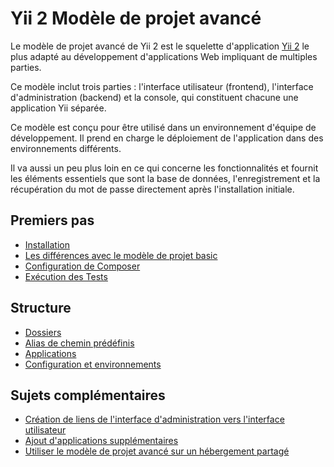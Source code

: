 Yii 2 Modèle de projet avancé
===============================

Le modèle de projet avancé de Yii 2 est le squelette d'application  [Yii 2](http://www.yiiframework.com/) le plus adapté au développement d'applications Web impliquant de multiples parties.

Ce modèle inclut trois parties : l'interface utilisateur (frontend), l'interface d'administration (backend) et la console, qui constituent chacune une application Yii séparée.

Ce modèle est conçu pour être utilisé dans un environnement d'équipe de développement. Il prend en charge le déploiement de l'application dans des environnements différents.

Il va aussi un peu plus loin en ce qui concerne les fonctionnalités et fournit les éléments essentiels que sont la base de données, l'enregistrement et la récupération du mot de passe directement après l'installation initiale.


Premiers pas
---------------

* [Installation](start-installation.md)
* [Les différences avec le modèle de projet basic](start-comparison.md)
* [Configuration de Composer](start-composer.md)
* [Exécution des Tests](start-testing.md)

Structure
---------

* [Dossiers](structure-directories.md)
* [Alias de chemin prédéfinis](structure-path-aliases.md)
* [Applications](structure-applications.md)
* [Configuration et environnements](structure-environments.md)

Sujets complémentaires
----------------------

* [Création de liens de l'interface d'administration vers l'interface utilisateur](topic-link-backend-frontend.md)
* [Ajout d'applications supplémentaires](topic-adding-more-apps.md)
* [Utiliser le modèle de projet avancé sur un hébergement partagé](topic-shared-hosting.md)
